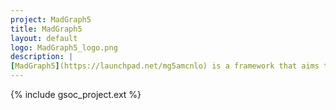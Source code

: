 ```yaml
---
project: MadGraph5
title: MadGraph5
layout: default
logo: MadGraph5_logo.png
description: |
[MadGraph5](https://launchpad.net/mg5amcnlo) is a framework that aims to simulate high Energy collisions for various accelerators and in particular for LHC physics. It has a huge focus on physics beyond the “Standard Model” allowing experiments to search for various scenarios in their experiments. MadGraph5 is highly used by both theorists and experimentalists making the code one of the most cited papers every year. MadGraph5 is a meta-code written in python that generates specialised code in low-level language (Fortran and C) to produce very fast code.
---
```


{% include gsoc_project.ext %}
